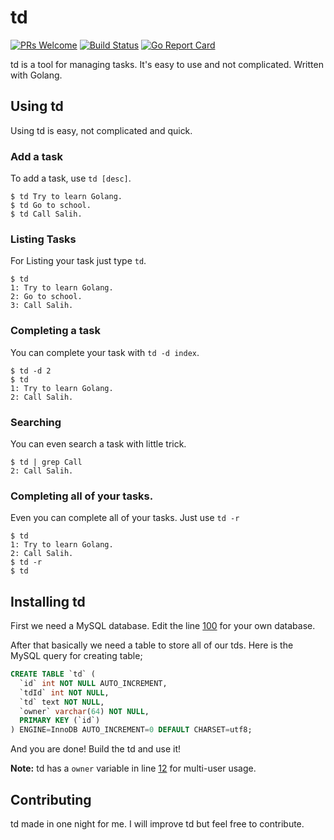  # td 
 [![PRs Welcome](https://img.shields.io/badge/PRs-welcome-brightgreen.svg?style=flat-square)](http://makeapullrequest.com) [![Build Status](https://travis-ci.org/salihciftci/td.svg?branch=master)](https://travis-ci.org/salihciftci/td) [![Go Report Card](https://goreportcard.com/badge/github.com/salihciftci/td)](https://goreportcard.com/report/github.com/salihciftci/td)

td is a tool for managing tasks. It's easy to use and not complicated. Written with Golang.


## Using td

Using td is easy, not complicated and quick.

### Add a task

To add a task, use `td [desc]`.

```
$ td Try to learn Golang.
$ td Go to school.
$ td Call Salih.
```

### Listing Tasks

For Listing your task just type `td`.

```
$ td
1: Try to learn Golang.
2: Go to school.
3: Call Salih.
```

### Completing a task

You can complete your task with `td -d index`.

```
$ td -d 2
$ td
1: Try to learn Golang.
2: Call Salih.
```

### Searching

You can even search a task with little trick.

```
$ td | grep Call
2: Call Salih.
```

### Completing all of your tasks.

Even you can complete all of your tasks. Just use `td -r`
```
$ td
1: Try to learn Golang.
2: Call Salih.
$ td -r
$ td

```

## Installing td

First we need a MySQL database. Edit the line [100](https://github.com/salihciftci/td/blob/master/td.go#L100) for your own database.

After that basically we need a table to store all of our tds.
Here is the MySQL query for creating table;
```sql
CREATE TABLE `td` (
  `id` int NOT NULL AUTO_INCREMENT,
  `tdId` int NOT NULL,
  `td` text NOT NULL,
  `owner` varchar(64) NOT NULL,
  PRIMARY KEY (`id`)
) ENGINE=InnoDB AUTO_INCREMENT=0 DEFAULT CHARSET=utf8;
```

And you are done! Build the td and use it!

**Note:** td has a `owner` variable in line [12](http://https://github.com/salihciftci/td/blob/master/td.go#L12) for multi-user usage.


## Contributing

td made in one night for me. I will improve td but feel free to contribute.

